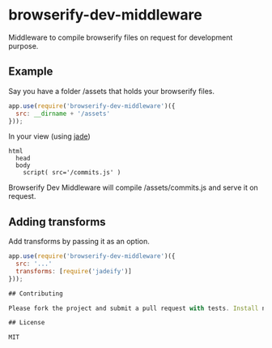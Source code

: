 # browserify-dev-middleware

Middleware to compile browserify files on request for development purpose.

## Example

Say you have a folder /assets that holds your browserify files.

````javascript
app.use(require('browserify-dev-middleware')({
  src: __dirname + '/assets'
}));
````

In your view (using [jade](https://github.com/visionmedia/jade))

````jade
html
  head
  body
    script( src='/commits.js' )
````

Browserify Dev Middleware will compile /assets/commits.js and serve it on request.

## Adding transforms

Add transforms by passing it as an option.

````javascript
app.use(require('browserify-dev-middleware')({
  src: '...'
  transforms: [require('jadeify')]
}));

## Contributing

Please fork the project and submit a pull request with tests. Install node modules `npm install` and run tests with `npm test`.

## License

MIT